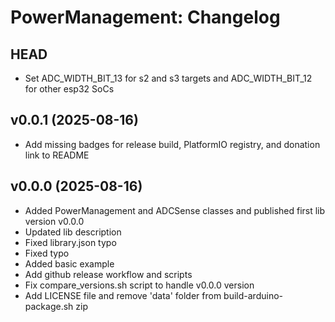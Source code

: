 PowerManagement: Changelog
==========================

HEAD
----

* Set ADC_WIDTH_BIT_13 for s2 and s3 targets and ADC_WIDTH_BIT_12 for other esp32 SoCs

v0.0.1 (2025-08-16)
------

* Add missing badges for release build, PlatformIO registry, and donation link to README

v0.0.0 (2025-08-16)
------

* Added PowerManagement and ADCSense classes and published first lib version v0.0.0
* Updated lib description
* Fixed library.json typo
* Fixed typo
* Added basic example
* Add github release workflow and scripts
* Fix compare_versions.sh script to handle v0.0.0 version
* Add LICENSE file and remove 'data' folder from build-arduino-package.sh zip
